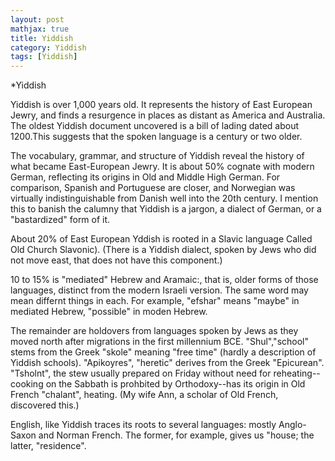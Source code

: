 ```yaml
---
layout: post
mathjax: true
title: Yiddish
category: Yiddish
tags: [Yiddish]
---
```


*Yiddish 

Yiddish is over 1,000 years old. It represents the history of East European Jewry, and finds a resurgence in places as distant as America and Australia. The oldest Yiddish document uncovered is a bill of lading dated about 1200.This suggests that the spoken language is a century or two older. 

The vocabulary, grammar, and structure of Yiddish reveal the history of what became East-European Jewry. It is about 50% cognate with modern German, reflecting its origins in Old and Middle High German. For comparison, Spanish and Portuguese are closer, and Norwegian  was virtually indistinguishable from Danish well into the 20th century. I mention this to banish the calumny that Yiddish is a jargon, a dialect of German, or a "bastardized" form of it. 

About 20% of East European Yddish is rooted in a Slavic language Called Old Church Slavonic). (There is a Yiddish dialect, spoken by Jews who did not move east, that does not have this component.)  

10 to 15% is "mediated" Hebrew and Aramaic:, that is, older forms of those languages, distinct from the modern Israeli version. The same word may mean differnt things in each. For example, "efshar" means "maybe" in mediated Hebrew, "possible" in moden Hebrew.

The remainder are holdovers from languages spoken by Jews as they moved north after  migrations in the first millennium BCE.  "Shul","school" stems from the Greek "skole" meaning "free time" (hardly a description of Yiddish schools). "Apikoyres", "heretic" derives from the Greek "Epicurean". "Tsholnt", the stew usually prepared on Friday without need for reheating--cooking on the Sabbath is prohbited by Orthodoxy--has its origin in Old French "chalant", heating. (My wife Ann, a scholar of Old French, discovered this.)

English, like Yiddish traces its roots to several languages: mostly Anglo-Saxon and Norman French. The former, for example, gives us "house; the latter, "residence".




